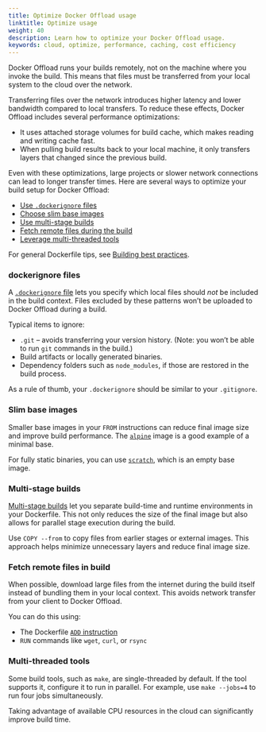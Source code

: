 ```yaml
---
title: Optimize Docker Offload usage
linktitle: Optimize usage
weight: 40
description: Learn how to optimize your Docker Offload usage.
keywords: cloud, optimize, performance, caching, cost efficiency
---
```


Docker Offload runs your builds remotely, not on the machine where you invoke the
build. This means that files must be transferred from your local system to the
cloud over the network.

Transferring files over the network introduces higher latency and lower
bandwidth compared to local transfers. To reduce these effects, Docker Offload
includes several performance optimizations:

- It uses attached storage volumes for build cache, which makes reading and writing cache fast.
- When pulling build results back to your local machine, it only transfers layers that changed since the previous build.

Even with these optimizations, large projects or slower network connections can
lead to longer transfer times. Here are several ways to optimize your build
setup for Docker Offload:

- [Use `.dockerignore` files](#dockerignore-files)
- [Choose slim base images](#slim-base-images)
- [Use multi-stage builds](#multi-stage-builds)
- [Fetch remote files during the build](#fetch-remote-files-in-build)
- [Leverage multi-threaded tools](#multi-threaded-tools)

For general Dockerfile tips, see [Building best practices](/manuals/build/building/best-practices.md).

### dockerignore files

A [`.dockerignore` file](/manuals/build/concepts/context.md#dockerignore-files)
lets you specify which local files should *not* be included in the build
context. Files excluded by these patterns won’t be uploaded to Docker Offload
during a build.

Typical items to ignore:

- `.git` – avoids transferring your version history. (Note: you won’t be able to run `git` commands in the build.)
- Build artifacts or locally generated binaries.
- Dependency folders such as `node_modules`, if those are restored in the build
  process.

As a rule of thumb, your `.dockerignore` should be similar to your `.gitignore`.

### Slim base images

Smaller base images in your `FROM` instructions can reduce final image size and
improve build performance. The [`alpine`](https://hub.docker.com/_/alpine) image
is a good example of a minimal base.

For fully static binaries, you can use [`scratch`](https://hub.docker.com/_/scratch), which is an empty base image.

### Multi-stage builds

[Multi-stage builds](/build/building/multi-stage/) let you separate build-time
and runtime environments in your Dockerfile. This not only reduces the size of
the final image but also allows for parallel stage execution during the build.

Use `COPY --from` to copy files from earlier stages or external images. This
approach helps minimize unnecessary layers and reduce final image size.

### Fetch remote files in build

When possible, download large files from the internet during the build itself
instead of bundling them in your local context. This avoids network transfer
from your client to Docker Offload.

You can do this using:

- The Dockerfile [`ADD` instruction](/reference/dockerfile/#add)
- `RUN` commands like `wget`, `curl`, or `rsync`

### Multi-threaded tools

Some build tools, such as `make`, are single-threaded by default. If the tool
supports it, configure it to run in parallel. For example, use `make --jobs=4`
to run four jobs simultaneously.

Taking advantage of available CPU resources in the cloud can significantly
improve build time.